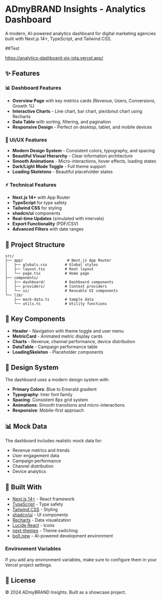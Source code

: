 # ADmyBRAND Insights - Analytics Dashboard

A modern, AI-powered analytics dashboard for digital marketing agencies built with Next.js 14+, TypeScript, and Tailwind CSS.

##Test

https://analytics-dashboard-six-iota.vercel.app/

## ✨ Features

### 📊 Dashboard Features
- **Overview Page** with key metrics cards (Revenue, Users, Conversions, Growth %)
- **Interactive Charts** - Line chart, bar chart, pie/donut chart using Recharts
- **Data Table** with sorting, filtering, and pagination
- **Responsive Design** - Perfect on desktop, tablet, and mobile devices

### 🎨 UI/UX Features
- **Modern Design System** - Consistent colors, typography, and spacing
- **Beautiful Visual Hierarchy** - Clear information architecture
- **Smooth Animations** - Micro-interactions, hover effects, loading states
- **Dark/Light Mode Toggle** - Full theme support
- **Loading Skeletons** - Beautiful placeholder states

### ⚡ Technical Features
- **Next.js 14+** with App Router
- **TypeScript** for type safety
- **Tailwind CSS** for styling
- **shadcn/ui** components
- **Real-time Updates** (simulated with intervals)
- **Export Functionality** (PDF/CSV)
- **Advanced Filters** with date ranges

## 📁 Project Structure

```
src/
├── app/                    # Next.js App Router
│   ├── globals.css        # Global styles
│   ├── layout.tsx         # Root layout
│   └── page.tsx           # Home page
├── components/
│   ├── dashboard/         # Dashboard components
│   ├── providers/         # Context providers
│   └── ui/                # Reusable UI components
└── lib/
    ├── mock-data.ts       # Sample data
    └── utils.ts           # Utility functions
```

## 🎯 Key Components

- **Header** - Navigation with theme toggle and user menu
- **MetricCard** - Animated metric display cards
- **Charts** - Revenue, channel performance, device distribution
- **DataTable** - Campaign performance table
- **LoadingSkeleton** - Placeholder components

## 🎨 Design System

The dashboard uses a modern design system with:
- **Primary Colors**: Blue to Emerald gradient
- **Typography**: Inter font family
- **Spacing**: Consistent 8px grid system
- **Animations**: Smooth transitions and micro-interactions
- **Responsive**: Mobile-first approach

## 📊 Mock Data

The dashboard includes realistic mock data for:
- Revenue metrics and trends
- User engagement data
- Campaign performance
- Channel distribution
- Device analytics

## 🔧 Built With

- [Next.js 14+](https://nextjs.org/) - React framework
- [TypeScript](https://www.typescriptlang.org/) - Type safety
- [Tailwind CSS](https://tailwindcss.com/) - Styling
- [shadcn/ui](https://ui.shadcn.com/) - UI components
- [Recharts](https://recharts.org/) - Data visualization
- [Lucide React](https://lucide.dev/) - Icons
- [next-themes](https://github.com/pacocoursey/next-themes) - Theme switching
- [bolt.new](https://bolt.new/) - AI-powered development environment

### Environment Variables
If you add any environment variables, make sure to configure them in your Vercel project settings.

## 📄 License

© 2024 ADmyBRAND Insights. Built as a showcase project.
